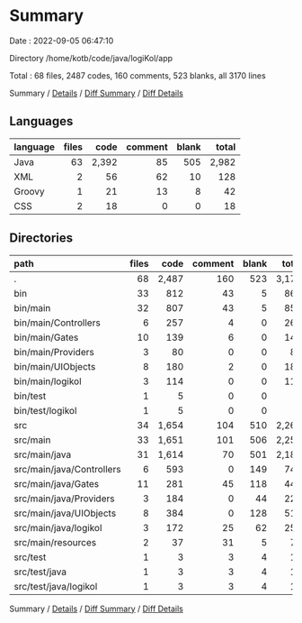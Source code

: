 # Summary

Date : 2022-09-05 06:47:10

Directory /home/kotb/code/java/logiKol/app

Total : 68 files,  2487 codes, 160 comments, 523 blanks, all 3170 lines

Summary / [Details](details.md) / [Diff Summary](diff.md) / [Diff Details](diff-details.md)

## Languages
| language | files | code | comment | blank | total |
| :--- | ---: | ---: | ---: | ---: | ---: |
| Java | 63 | 2,392 | 85 | 505 | 2,982 |
| XML | 2 | 56 | 62 | 10 | 128 |
| Groovy | 1 | 21 | 13 | 8 | 42 |
| CSS | 2 | 18 | 0 | 0 | 18 |

## Directories
| path | files | code | comment | blank | total |
| :--- | ---: | ---: | ---: | ---: | ---: |
| . | 68 | 2,487 | 160 | 523 | 3,170 |
| bin | 33 | 812 | 43 | 5 | 860 |
| bin/main | 32 | 807 | 43 | 5 | 855 |
| bin/main/Controllers | 6 | 257 | 4 | 0 | 261 |
| bin/main/Gates | 10 | 139 | 6 | 0 | 145 |
| bin/main/Providers | 3 | 80 | 0 | 0 | 80 |
| bin/main/UIObjects | 8 | 180 | 2 | 0 | 182 |
| bin/main/logikol | 3 | 114 | 0 | 0 | 114 |
| bin/test | 1 | 5 | 0 | 0 | 5 |
| bin/test/logikol | 1 | 5 | 0 | 0 | 5 |
| src | 34 | 1,654 | 104 | 510 | 2,268 |
| src/main | 33 | 1,651 | 101 | 506 | 2,258 |
| src/main/java | 31 | 1,614 | 70 | 501 | 2,185 |
| src/main/java/Controllers | 6 | 593 | 0 | 149 | 742 |
| src/main/java/Gates | 11 | 281 | 45 | 118 | 444 |
| src/main/java/Providers | 3 | 184 | 0 | 44 | 228 |
| src/main/java/UIObjects | 8 | 384 | 0 | 128 | 512 |
| src/main/java/logikol | 3 | 172 | 25 | 62 | 259 |
| src/main/resources | 2 | 37 | 31 | 5 | 73 |
| src/test | 1 | 3 | 3 | 4 | 10 |
| src/test/java | 1 | 3 | 3 | 4 | 10 |
| src/test/java/logikol | 1 | 3 | 3 | 4 | 10 |

Summary / [Details](details.md) / [Diff Summary](diff.md) / [Diff Details](diff-details.md)